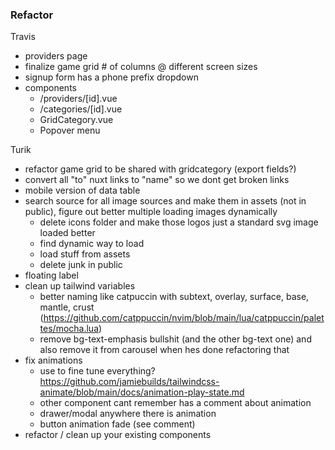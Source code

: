 ### Refactor

Travis
  * providers page
  * finalize game grid # of columns @ different screen sizes
  * signup form has a phone prefix dropdown
  * components
    * /providers/[id].vue
    * /categories/[id].vue
    * GridCategory.vue
    * Popover menu

Turik
  * refactor game grid to be shared with gridcategory (export fields?)
  * convert all "to" nuxt links to "name" so we dont get broken links
  * mobile version of data table
  * search source for all image sources and make them in assets (not in public), figure out better multiple loading images dynamically
    * delete icons folder and make those logos just a standard svg image loaded better
    * find dynamic way to load
    * load stuff from assets
    * delete junk in public
  * floating label
  * clean up tailwind variables
    * better naming like catpuccin with subtext, overlay, surface, base, mantle, crust (https://github.com/catppuccin/nvim/blob/main/lua/catppuccin/palettes/mocha.lua)
    * remove bg-text-emphasis bullshit (and the other bg-text one) and also remove it from carousel when hes done refactoring that
  * fix animations
    * use to fine tune everything? https://github.com/jamiebuilds/tailwindcss-animate/blob/main/docs/animation-play-state.md
    * other component cant remember has a comment about animation
    * drawer/modal anywhere there is animation
    * button animation fade (see comment)
  * refactor / clean up your existing components
